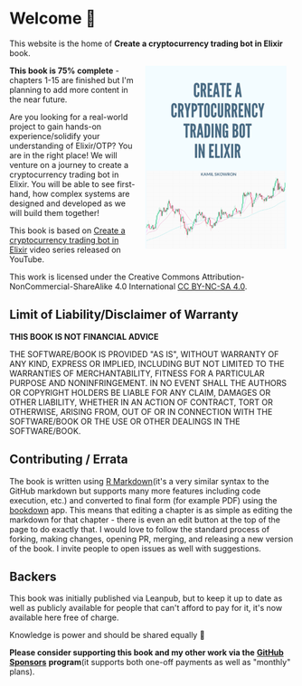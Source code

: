 # Welcome 👋

This website is the home of **Create a cryptocurrency trading bot in Elixir** book.

<img src="images/cover.png" width="250" height="324" alt="The book cover" align="right" style="margin: 0 1em 0 1em"/>

**This book is 75% complete** - chapters 1-15 are finished but I'm planning to add more content in the near future.

Are you looking for a real-world project to gain hands-on experience/solidify your understanding of Elixir/OTP? You are in the right place! We will venture on a journey to create a cryptocurrency trading bot in Elixir. You will be able to see first-hand, how complex systems are designed and developed as we will build them together!

This book is based on [Create a cryptocurrency trading bot in Elixir](https://www.youtube.com/watch?v=wVYIx7M6o28&list=PLxsE19GnjC5Nv1CbeKOiS5YqGqw35aZFJ) video series released on YouTube.

This work is licensed under the Creative Commons Attribution-NonCommercial-ShareAlike 4.0 International [CC BY-NC-SA 4.0](https://creativecommons.org/licenses/by-nc-sa/4.0/).

## Limit of Liability/Disclaimer of Warranty

**THIS BOOK IS NOT FINANCIAL ADVICE**

THE SOFTWARE/BOOK IS PROVIDED "AS IS", WITHOUT WARRANTY OF ANY KIND, EXPRESS OR IMPLIED, INCLUDING BUT NOT LIMITED TO THE WARRANTIES OF MERCHANTABILITY, FITNESS FOR A PARTICULAR PURPOSE AND NONINFRINGEMENT. IN NO EVENT SHALL THE AUTHORS OR COPYRIGHT HOLDERS BE LIABLE FOR ANY CLAIM, DAMAGES OR OTHER LIABILITY, WHETHER IN AN ACTION OF CONTRACT, TORT OR OTHERWISE, ARISING FROM, OUT OF OR IN CONNECTION WITH THE SOFTWARE/BOOK OR THE USE OR OTHER DEALINGS IN THE SOFTWARE/BOOK.

## Contributing / Errata

The book is written using [R Markdown](http://rmarkdown.rstudio.com/)(it's a very similar syntax to the GitHub markdown but supports many more features including code execution, etc.) and converted to final form (for example PDF) using the [bookdown](https://www.bookdown.org/) app. This means that editing a chapter is as simple as editing the markdown for that chapter - there is even an edit button at the top of the page to do exactly that. I would love to follow the standard process of forking, making changes, opening PR, merging, and releasing a new version of the book. I invite people to open issues as well with suggestions.

## Backers

This book was initially published via Leanpub, but to keep it up to date as well as publicly available for people that can't afford to pay for it, it's now available here free of charge.

Knowledge is power and should be shared equally 🙏

**Please consider supporting this book and my other work via the** [**GitHub Sponsors**](https://github.com/sponsors/frathon) **program**(it supports both one-off payments as well as "monthly" plans).
